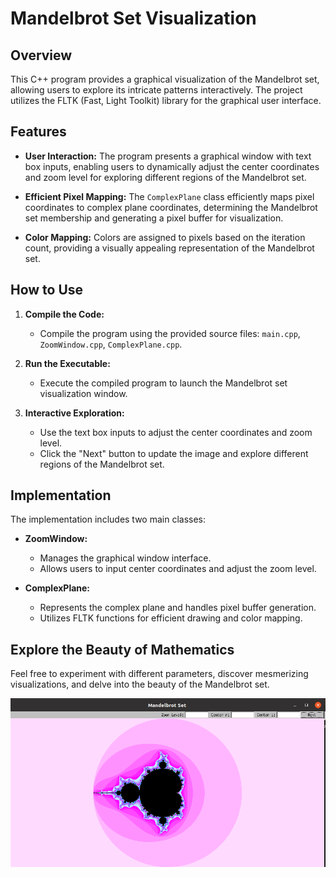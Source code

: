 
# Mandelbrot Set Visualization

## Overview

This C++ program provides a graphical visualization of the Mandelbrot set, allowing users to explore its intricate patterns interactively. The project utilizes the FLTK (Fast, Light Toolkit) library for the graphical user interface.

## Features

- **User Interaction:** The program presents a graphical window with text box inputs, enabling users to dynamically adjust the center coordinates and zoom level for exploring different regions of the Mandelbrot set.

- **Efficient Pixel Mapping:** The `ComplexPlane` class efficiently maps pixel coordinates to complex plane coordinates, determining the Mandelbrot set membership and generating a pixel buffer for visualization.

- **Color Mapping:** Colors are assigned to pixels based on the iteration count, providing a visually appealing representation of the Mandelbrot set.

## How to Use

1. **Compile the Code:**
   - Compile the program using the provided source files: `main.cpp`, `ZoomWindow.cpp`, `ComplexPlane.cpp`.

2. **Run the Executable:**
   - Execute the compiled program to launch the Mandelbrot set visualization window.

3. **Interactive Exploration:**
   - Use the text box inputs to adjust the center coordinates and zoom level.
   - Click the "Next" button to update the image and explore different regions of the Mandelbrot set.

## Implementation

The implementation includes two main classes:
- **ZoomWindow:**
  - Manages the graphical window interface.
  - Allows users to input center coordinates and adjust the zoom level.

- **ComplexPlane:**
  - Represents the complex plane and handles pixel buffer generation.
  - Utilizes FLTK functions for efficient drawing and color mapping.

## Explore the Beauty of Mathematics

Feel free to experiment with different parameters, discover mesmerizing visualizations, and delve into the beauty of the Mandelbrot set.


![Mandelbrot](Mandelbrot.png)

